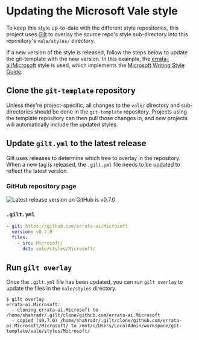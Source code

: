 # Updating the Microsoft Vale style

To keep this style up-to-date with the different style repositories, this project uses [Gilt] to overlay the source repo's style sub-directory into this repository's `vale/styles/` directory.

If a new version of the style is released, follow the steps below to update the git-template with the new version. In this example, the [errata-ai/Microsoft][errata-ai-microsoft] style is used, which implements the [Microsoft Writing Style Guide][microsoft-writing-style-guide].

## Clone the `git-template` repository

Unless they're project-specific, all changes to the `vale/` directory and sub-directories should be done in the `git-template` repository. Projects using the template repository can then pull those changes in, and new projects will automatically include the updated styles.

## Update `gilt.yml` to the latest release

Gilt uses releases to determine which tree to overlay in the repository. When a new tag is released, the `.gilt.yml` file needs to be updated to reflect the latest version.

### GitHub repository page

![Latest release version on GitHub is v0.7.0](../../docs/images/vale-release.png)

### `.gilt.yml`

```yaml
- git: https://github.com/errata-ai/Microsoft
  version: v0.7.0
  files:
    - src: Microsoft/
      dst: vale/styles/Microsoft/
```

## Run `gilt overlay`

Once the `.gilt.yml` file has been updated, you can run `gilt overlay` to update the files in the `vale/styles` directory.

```shell
$ gilt overlay
errata-ai.Microsoft:
  - cloning errata-ai.Microsoft to /home/shahradr/.gilt/clone/github.com/errata-ai.Microsoft
  - copied (v0.7.0) /home/shahradr/.gilt/clone/github.com/errata-ai.Microsoft/Microsoft/ to /mnt/c/Users/LocalAdmin/workspace/git-template/vale/styles/Microsoft/
```

[vale]: https://github.com/errata-ai/vale
[errata-ai-microsoft]: https://github.com/errata-ai/Microsoft
[microsoft-writing-style-guide]: https://docs.microsoft.com/en-us/style-guide/welcome/
[gilt]: https://github.com/retr0h/gilt/
